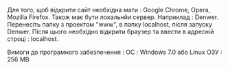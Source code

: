 Для того, щоб відкрити сайт необхідна мати : Google Chrome, Opera, Mozilla Firefox.
Також має бути локальнйи сервер. Наприклад : Denwer.
Перенесіть папку з проектом "www", в папку localhost, після запуску Denwer.
Після цього необхідно відкрити браузер та ввести в адресній строці : localhost.

Вимоги до програмного забезпечення : 
ОС : Windows 7.0 або Linux
ОЗУ : 256 МВ

